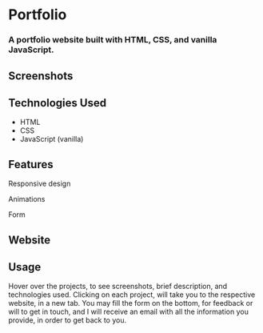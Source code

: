 # Portfolio
### A portfolio website built with HTML, CSS, and vanilla JavaScript.

## Screenshots

## Technologies Used
* HTML
* CSS
* JavaScript (vanilla)

## Features

Responsive design  

Animations  

Form

## Website

## Usage
Hover over the projects, to see screenshots, brief description, and technologies used. Clicking on each project, will take you to the respective website, in a new tab. You may fill the form on the bottom, for feedback or will to get in touch, and I will receive an email with all the information you provide, in order to get back to you.
